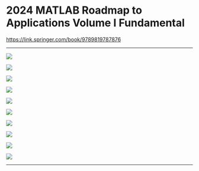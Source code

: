 # 2024 MATLAB Roadmap to Applications Volume I Fundamental
 https://link.springer.com/book/9789819787876


***
![](https://github.com/LeoYiChen/BOOK_MATLAB_Roadmap_Volume-I-Fundamental/blob/mfile20180723/978-981-97-8787-6-cover.webp)

![](https://github.com/LeoYiChen/2018-Computational-Intelligence-Assisted-Design-In-the-Era-of-Industry-4.0-CRC-Press/blob/mfile20180723/TF1_Beale.jpg)

![](https://github.com/LeoYiChen/2018-Computational-Intelligence-Assisted-Design-In-the-Era-of-Industry-4.0-CRC-Press/blob/mfile20180723/TF1_Booth.jpg)

![](https://github.com/LeoYiChen/2018-Computational-Intelligence-Assisted-Design-In-the-Era-of-Industry-4.0-CRC-Press/blob/mfile20180723/TF1_Bukin6.jpg)

![](https://github.com/LeoYiChen/2018-Computational-Intelligence-Assisted-Design-In-the-Era-of-Industry-4.0-CRC-Press/blob/mfile20180723/TF1_GPrice.jpg)

![](https://github.com/LeoYiChen/2018-Computational-Intelligence-Assisted-Design-In-the-Era-of-Industry-4.0-CRC-Press/blob/mfile20180723/TF1_Rosenbrock.jpg)

![](https://github.com/LeoYiChen/2018-Computational-Intelligence-Assisted-Design-In-the-Era-of-Industry-4.0-CRC-Press/blob/mfile20180723/TF1_Schaffer6.jpg)

![](https://github.com/LeoYiChen/2018-Computational-Intelligence-Assisted-Design-In-the-Era-of-Industry-4.0-CRC-Press/blob/mfile20180723/TF1_Sphere.jpg)

![](https://github.com/LeoYiChen/2018-Computational-Intelligence-Assisted-Design-In-the-Era-of-Industry-4.0-CRC-Press/blob/mfile20180723/TF1_sincos2.jpg)

![](https://github.com/LeoYiChen/2018-Computational-Intelligence-Assisted-Design-In-the-Era-of-Industry-4.0-CRC-Press/blob/mfile20180723/TF1_sinsqrt.jpg)

***

